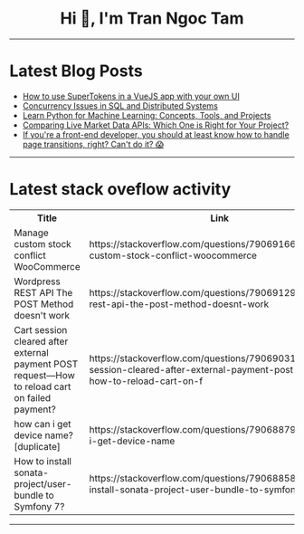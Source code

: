 <h1 align="center">Hi 👋, I'm Tran Ngoc Tam</h1>

---

# Latest Blog Posts 
<!-- BLOG-POST-LIST:START -->
- [How to use SuperTokens in a VueJS app with your own UI](https://dev.to/koha/how-to-use-supertokens-in-a-vuejs-app-with-your-own-ui-l2k)
- [Concurrency Issues in SQL and Distributed Systems](https://dev.to/metis/concurrency-issues-in-sql-and-distributed-systems-58c2)
- [Learn Python for Machine Learning: Concepts, Tools, and Projects](https://dev.to/imyusufakhtar/learn-python-for-machine-learning-concepts-tools-and-projects-24j5)
- [Comparing Live Market Data APIs: Which One is Right for Your Project?](https://dev.to/williamsmithh/comparing-live-market-data-apis-which-one-is-right-for-your-project-4f71)
- [If you&#39;re a front-end developer, you should at least know how to handle page transitions, right? Can&#39;t do it? 😱](https://dev.to/moondaeseung/if-youre-a-front-end-developer-you-should-at-least-know-how-to-handle-page-transitions-right-cant-do-it-51h4)
<!-- BLOG-POST-LIST:END -->

---

# Latest stack oveflow activity
<table>
  <tr><th>Title</th><th>Link</th></tr>
  <!-- STACKOVERFLOW:START --><tr><td>Manage custom stock conflict WooCommerce</td><td>https://stackoverflow.com/questions/79069166/manage-custom-stock-conflict-woocommerce</td></tr><tr><td>Wordpress REST API The POST Method doesn&#39;t work</td><td>https://stackoverflow.com/questions/79069129/wordpress-rest-api-the-post-method-doesnt-work</td></tr><tr><td>Cart session cleared after external payment POST request—How to reload cart on failed payment?</td><td>https://stackoverflow.com/questions/79069031/cart-session-cleared-after-external-payment-post-request-how-to-reload-cart-on-f</td></tr><tr><td>how can i get device name? [duplicate]</td><td>https://stackoverflow.com/questions/79068879/how-can-i-get-device-name</td></tr><tr><td>How to install sonata-project/user-bundle to Symfony 7?</td><td>https://stackoverflow.com/questions/79068858/how-to-install-sonata-project-user-bundle-to-symfony-7</td></tr><!-- STACKOVERFLOW:END -->
</table>

---



